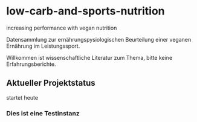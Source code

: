 
# low-carb-and-sports-nutrition
increasing performance with vegan nutrition

Datensammlung zur ernährungspysiologischen Beurteilung einer veganen Ernährung im Leistungssport.

Willkommen ist wissenschaftliche Literatur zum Thema, bitte keine Erfahrungsberichte.

## Aktueller Projektstatus
startet heute

### Dies ist eine Testinstanz
